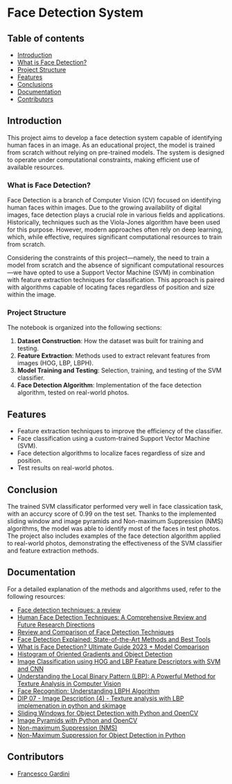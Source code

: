 
# Face Detection System

## Table of contents
- [Introduction](#introduction)
- [What is Face Detection?](#what)
- [Project Structure](#organized)
- [Features](#features)
- [Conclusions](#conclusions)
- [Documentation](#documentation)
- [Contributors](#contributors)

## Introduction

This project aims to develop a face detection system capable of identifying human faces in an image. As an educational project, the model is trained from scratch without relying on pre-trained models. The system is designed to operate under computational constraints, making efficient use of available resources.

### What is Face Detection?

Face Detection is a branch of Computer Vision (CV) focused on identifying human faces within images. Due to the growing availability of digital images, face detection plays a crucial role in various fields and applications. Historically, techniques such as the Viola-Jones algorithm have been used for this purpose. However, modern approaches often rely on deep learning, which, while effective, requires significant computational resources to train from scratch.

Considering the constraints of this project—namely, the need to train a model from scratch and the absence of significant computational resources—we have opted to use a Support Vector Machine (SVM) in combination with feature extraction techniques for classification. This approach is paired with algorithms capable of locating faces regardless of position and size within the image.

### Project Structure

The notebook is organized into the following sections:

1. **Dataset Construction**: How the dataset was built for training and testing.
2. **Feature Extraction**: Methods used to extract relevant features from images (HOG, LBP, LBPH).
3. **Model Training and Testing**: Selection, training, and testing of the SVM classifier.
4. **Face Detection Algorithm**: Implementation of the face detection algorithm, tested on real-world photos.

## Features
- Feature extraction techniques to improve the efficiency of the classifier.
- Face classification using a custom-trained Support Vector Machine (SVM).
- Face detection algorithms to localize faces regardless of size and position.
- Test results on real-world photos.
  
## Conclusion
The trained SVM classificator performed very well in face classication task, with an accurcy score of 0.99 on the test set. Thanks to the implemented sliding window and image pyramids and Non-maximum Suppression (NMS) algorithms, the model was able to identify most of the faces in test photos.
The project also includes examples of the face detection algorithm applied to real-world photos, demonstrating the effectiveness of the SVM classifier and feature extraction methods.


## Documentation

For a detailed explanation of the methods and algorithms used, refer to the following resources:

- [Face detection techniques: a review](https://link.springer.com/article/10.1007/s10462-018-9650-2)
- [Human Face Detection Techniques: A Comprehensive Review and Future Research Directions](https://www.mdpi.com/2079-9292/10/19/2354)
- [Review and Comparison of Face Detection Techniques](https://link.springer.com/chapter/10.1007/978-981-15-0361-0_1)
- [Face Detection Explained: State-of-the-Art Methods and Best Tools](https://medium.com/sciforce/face-detection-explained-state-of-the-art-methods-and-best-tools-f730fca16294)
- [What is Face Detection? Ultimate Guide 2023 + Model Comparison](https://learnopencv.com/what-is-face-detection-the-ultimate-guide/)
- [Histogram of Oriented Gradients and Object Detection](https://pyimagesearch.com/2014/11/10/histogram-oriented-gradients-object-detection/)
- [Image Classification using HOG and LBP Feature Descriptors with SVM and CNN](https://www.ijert.org/image-classification-using-hog-and-lbp-feature-descriptors-with-svm-and-cnn)
- [Understanding the Local Binary Pattern (LBP): A Powerful Method for Texture Analysis in Computer Vision](https://aihalapathirana.medium.com/understanding-the-local-binary-pattern-lbp-a-powerful-method-for-texture-analysis-in-computer-4fb55b3ed8b8)
- [Face Recognition: Understanding LBPH Algorithm](https://towardsdatascience.com/face-recognition-how-lbph-works-90ec258c3d6b)
- [DIP 07 - Image Description (4) - Texture analysis with LBP implemenation in python and skimage](https://www.youtube.com/watch?v=_5ktOnEZ3O4&t=309s)
- [Sliding Windows for Object Detection with Python and OpenCV](https://pyimagesearch.com/2015/03/23/sliding-windows-for-object-detection-with-python-and-opencv/)
- [Image Pyramids with Python and OpenCV](https://pyimagesearch.com/2015/03/16/image-pyramids-with-python-and-opencv/)
- [Non-maximum Suppression (NMS)](https://towardsdatascience.com/non-maximum-suppression-nms-93ce178e177c)
- [Non-Maximum Suppression for Object Detection in Python](https://pyimagesearch.com/2014/11/17/non-maximum-suppression-object-detection-python/)



## Contributors
- [Francesco Gardini](https://github.com/gardi97)
